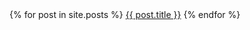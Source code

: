 <div>
    {% for post in site.posts %}
        <a href=".{{ post.url }}">{{ post.title }}</a>
    {% endfor %}
</div>
